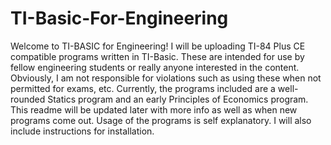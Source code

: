 # TI-Basic-For-Engineering
Welcome to TI-BASIC for Engineering! I will be uploading TI-84 Plus CE compatible programs written in TI-Basic. These are intended for use by fellow engineering students or really anyone interested in the content. Obviously, I am not responsible for violations such as using these when not permitted for exams, etc. Currently, the programs included are a well-rounded Statics program and an early Principles of Economics program. This readme will be updated later with more info as well as when new programs come out. Usage of the programs is self explanatory. I will also include instructions for installation.
